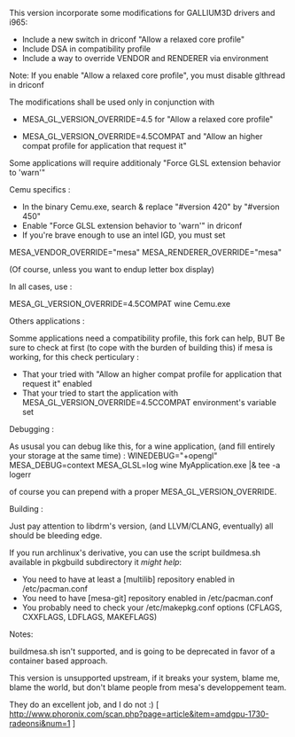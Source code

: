 This version incorporate some modifications  for GALLIUM3D drivers and i965:

- Include a new switch in driconf "Allow a relaxed core profile"
- Include DSA in compatibility profile
- Include a way to override VENDOR and RENDERER via environment


Note: If you enable "Allow a relaxed core profile", you must disable glthread  in driconf

The modifications shall be used only in conjunction with

 - MESA_GL_VERSION_OVERRIDE=4.5 for "Allow a relaxed core profile"

 - MESA_GL_VERSION_OVERRIDE=4.5COMPAT and "Allow an higher compat profile for application that request it"

Some applications will require additionaly "Force GLSL extension behavior to 'warn'"

Cemu specifics :

 - In the binary Cemu.exe, search & replace "#version 420" by "#version 450"
 - Enable "Force GLSL extension behavior to 'warn'" in driconf
 - If you're brave enough to use an intel IGD, you must set

  MESA_VENDOR_OVERRIDE="mesa" MESA_RENDERER_OVERRIDE="mesa"


  (Of course, unless you want to endup letter box display)


In all cases, use  :

MESA_GL_VERSION_OVERRIDE=4.5COMPAT wine Cemu.exe

Others applications :


Somme applications need a compatibility profile, this fork can help, BUT
Be sure to check at first (to cope with the burden of building this) if mesa is working, for this check perticulary :
- That your tried with "Allow an higher compat profile for application that request it" enabled
- That your tried to start the application with  MESA_GL_VERSION_OVERRIDE=4.5CCOMPAT environment's variable set


Debugging :

As ususal you can debug like this, for a wine application, (and fill entirely your storage at the same time) :
WINEDEBUG="+opengl" MESA_DEBUG=context MESA_GLSL=log  wine MyApplication.exe |& tee -a logerr

of course you can prepend with a proper MESA_GL_VERSION_OVERRIDE.


Building :

Just pay attention to libdrm's version, (and LLVM/CLANG, eventually)  all should be bleeding edge.


If you run archlinux's derivative, you can use the script buildmesa.sh available in pkgbuild subdirectory it *might help*:
- You need to have at least a [multilib] repository enabled  in /etc/pacman.conf
- You need to have [mesa-git] repository  enabled in /etc/pacman.conf
- You probably need to check your /etc/makepkg.conf options (CFLAGS, CXXFLAGS, LDFLAGS, MAKEFLAGS)


Notes:

 buildmesa.sh isn't supported, and is going to be deprecated in favor of a container based approach.

 This version is unsupported upstream, if it breaks your system, blame me, blame the world, but don't blame people from mesa's developpement team.

 They do an excellent job, and I do not :) [ http://www.phoronix.com/scan.php?page=article&item=amdgpu-1730-radeonsi&num=1 ]

